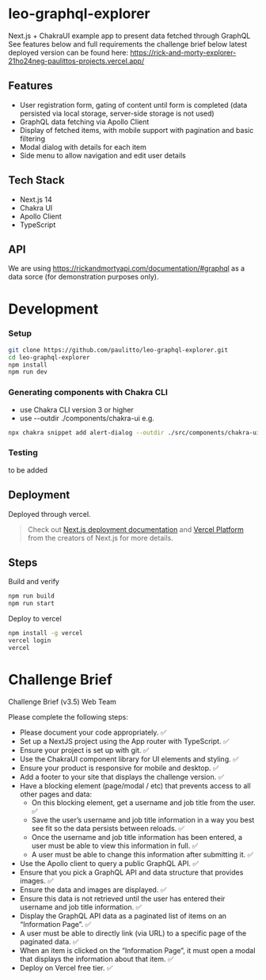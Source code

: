 # leo-graphql-explorer
Next.js + ChakraUI example app to present data fetched through GraphQL
See features below and full requirements the challenge brief below
latest deployed version can be found here:
https://rick-and-morty-explorer-21ho24neg-paulittos-projects.vercel.app/

## Features
- User registration form, gating of content until form is completed
  (data persisted via local storage, server-side storage is not used)
- GraphQL data fetching via Apollo Client
- Display of fetched items, with mobile support with pagination and basic filtering
- Modal dialog with details for each item
- Side menu to allow navigation and edit user details

## Tech Stack
- Next.js 14
- Chakra UI
- Apollo Client
- TypeScript

## API
We are using https://rickandmortyapi.com/documentation/#graphql as a data sorce
(for demonstration purposes only).

# Development

### Setup
```bash
git clone https://github.com/paulitto/leo-graphql-explorer.git
cd leo-graphql-explorer
npm install
npm run dev
```

### Generating components with Chakra CLI
- use Chakra CLI version 3 or higher
- use --outdir ./components/chakra-ui
e.g. 
```bash
npx chakra snippet add alert-dialog --outdir ./src/components/chakra-ui
```

### Testing
to be added

## Deployment

Deployed through vercel.

> Check out [Next.js deployment documentation](https://nextjs.org/docs/app/building-your-application/deploying) and [Vercel Platform](https://vercel.com/new?utm_medium=default-template&filter=next.js&utm_source=create-next-app&utm_campaign=create-next-app-readme) from the creators of Next.js for more details.

## Steps
Build and verify
```bash
npm run build
npm run start
```
Deploy to vercel
```bash
npm install -g vercel
vercel login
vercel
```

# Challenge Brief

Challenge Brief (v3.5) Web Team

Please complete the following steps:
-	Please document your code appropriately. ✅
-	Set up a NextJS project using the App router with TypeScript. ✅
-	Ensure your project is set up with git. ✅
-	Use the ChakraUI component library for UI elements and styling. ✅
-	Ensure your product is responsive for mobile and desktop. ✅
-	Add a footer to your site that displays the challenge version. ✅
-	Have a blocking element (page/modal / etc) that prevents access to all other pages and data:
    -	On this blocking element, get a username and job title from the user. ✅
    -	Save the user’s username and job title information in a way you best see fit so the data persists between reloads. ✅
    -	Once the username and job title information has been entered, a user must be able to view this information in full. ✅
    -	A user must be able to change this information after submitting it. ✅
-	Use the Apollo client to query a public GraphQL API. ✅
-	Ensure that you pick a GraphQL API and data structure that provides images. ✅
-	Ensure the data and images are displayed. ✅
-	Ensure this data is not retrieved until the user has entered their username and job title information. ✅
-	Display the GraphQL API data as a paginated list of items on an “Information Page”. ✅
-	A user must be able to directly link (via URL) to a specific page of the paginated data. ✅
-	When an item is clicked on the “Information Page”, it must open a modal that displays the information about that item. ✅
-	Deploy on Vercel free tier. ✅